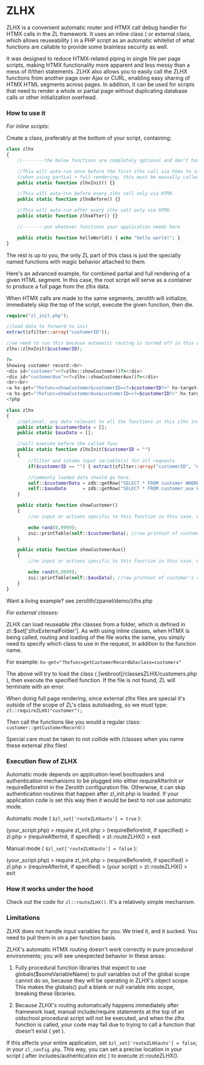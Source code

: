 # ZLHX

ZLHX is a convenient automatic router and HTMX call debug handler for HTMX calls in the ZL framework.
It uses an inline class ( or external class, which allows reuseability  ) in a PHP script as an automatic whitelist of what functions are callable to provide some brainless security as well.

It was designed to reduce HTMX-related piping in single file per page scripts, making HTMX functionality more apparent and less messy than a mess of if/then statements.
ZLHX also allows you to easily call the ZLHX functions from another page over Ajax or CURL, enabling easy sharing of HTMX HTML segments across pages.
In addition, it can be used for scripts that need to render a whole or partial page without duplicating database calls or other initialization overhead.


### How to use it

_For inline scripts:_

Create a class, preferably at the bottom of your script, containing:

```php
class zlhx
{
    //--------the below functions are completely optional and don't have to exist for ZLHX to work.

    //This will auto-run once before the first zlhx call via htmx to initialize the zlhx container.
    //when using partial + full rendering, this must be manually called during the full rendering part.
    public static function zlhxInit() {}

    //This will auto-run before every zlhx call only via HTMX.
    public static function zlhxBefore() {}

    //This will auto-run after every zlhx call only via HTMX.
    public static function zlhxAfter() {}

    //--------put whatever functions your application needs here

    public static function helloWorld() { echo "hello world!"; }
}
```

The rest is up to you, the only ZL part of this class is just the specially named functions with magic behavior attached to them.

Here's an advanced example, for combined partial and full rendering of a given HTML segment.
In this case, the root script will serve as a container to produce a full page from the zlhx data.

When HTMX calls are made to the same segments, zerolith will initialize, immediately skip the top of the script, execute the given function, then die.

```php
require("zl_init.php");

//load data to forward to init
extract(zfilter::array("customerID"));

//we need to run this because automatic routing is turned off in this configuration:
zlhx::zlhxInit($customerID);

?>
Showing customer record:<br>
<div id="customer"><?=zlhx::showCustomer()?></div>
<div id="customerAux"><?=zlhx::showCustomerAux()?></div>
<br><br>
<a hx-get="?hxfunc=showCustomer&customerID=<?=$customerID?>" hx-target="#customer">Refresh Customer</a><br>
<a hx-get="?hxfunc=showCustomerAux&customerID=<?=$customerID?>" hx-target="#customerAux">Refresh Customer aux. data</a>
<?php

class zlhx
{
    //optional: any data relevant to all the functions in this zlhx instance go here
    public static $customerData = [];
    public static $auxData = [];

    //will execute before the called func
    public static function zlhxInit($customerID = "")
    {
        //filter and intake input variable(s) for all requests
        if($customerID == "") { extract(zfilter::array("customerID", "number")); }

        //commonly loaded data should go here.
        self::$customerData = zdb::getRow("SELECT * FROM customer WHERE ID = '$customerID'");
        self::$auxData      = zdb::getRow("SELECT * FROM customer_aux WHERE ID = '$customerID'");
    }

    public static function showCustomer()
    {
        //no input or actions specific to this function in this case. Otherwise, we'd put them here.

        echo rand(0,9999);
        zui::printTable(self::$customerData); //raw printout of customer data
    }

    public static function showCustomerAux()
    {
        //no input or actions specific to this function in this case. Otherwise, we'd put them here.

        echo rand(0,9999);
        zui::printTable(self::$auxData); //raw printout of customer's auxillary data
    }
}
```

Want a living example? see zerolith/zpanel/demo/zlhx.php


_For external classes:_

ZLHX can load reuseable zlhx classes from a folder, which is defined in zl::$set['zlhxExternalFolder'].
As with using inline classes, when HTMX is being called, routing and loading of the file works the same, you simply need to specify which class to use in the request, in addition to the function name.

For example:
`hx-get="?hxfunc=getCustomerRecord&hxclass=customers"`

The above will try to load the class ( [webroot]/classesZLHX/customers.php ), then execute the specified function. If the file is not found, ZL will terminate with an error.

When doing full page rendering, since external zlhx files are special it's outside of the scope of ZL's class autoloading, so we must type:
`zl::requireZLHX("customer");`

Then call the functions like you would a regular class:
`customer::getCustomerRecord()`

Special care must be taken to not collide with /classes when you name these external zlhx files!


### Execution flow of ZLHX

Automatic mode depends on application-level bootloaders and authentication mechanisms to be plugged into either requireAfterInit or requireBeforeInit in the Zerolith configuration file. Otherwise, it can skip authentication routines that happen after zl_init.php is loaded.
If your application code is set this way then it would be best to not use automatic mode.

Automatic mode ( `$zl_set['routeZLHXauto'] = true` ):

(your_script.php) > require zl_init.php > (requireBeforeInit, if specified) > zl.php > (requireAfterInit, if specified) > zl::routeZLHX() > exit

Manual mode ( `$zl_set['routeZLHXauto'] = false` ):

(your_script.php) > require zl_init.php > (requireBeforeInit, if specified) > zl.php > (requireAfterInit, if specified) > (your script) > zl::routeZLHX() > exit


### How it works under the hood

Check out the code for `zl::routeZLHX()`. It's a relatively simple mechanism.


### Limitations

ZLHX does not handle input variables for you. We tried it, and it sucked. You need to pull them in on a per function basis.

ZLHX's automatic HTMX routing doesn't work correctly in pure procedural environments; you will see unexpected behavior in these areas:

1. Fully procedural function libraries that expect to use globals($someVariableName) to pull variables out of the global scope cannot do so, because they will be operating in ZLHX's object scope. This makes the globals() pull a blank or null variable into scope, breaking these libraries.

2. Because ZLHX's routing automatically happens immediately after framework load, manual include/require statements at the top of an oldschool procedural script will not be executed, and when the zlhx function is called, your code may fail due to trying to call a function that doesn't exist ( yet ).

If this affects your entire application, set `$zl_set['routeZLHXauto'] = false`; in your `zl_config.php`. This way, you can set a precise location in your script ( after includes/authentication etc ) to execute zl::routeZLHX().
